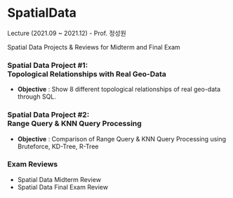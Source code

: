 # SpatialData
Lecture (2021.09 ~ 2021.12) - Prof. 정성원

Spatial Data Projects & Reviews for Midterm and Final Exam
<br>

### Spatial Data Project #1: <br>Topological Relationships with Real Geo-Data

  * <b>Objective</b> : Show 8 different topological relationships of real geo-data through SQL.


### Spatial Data Project #2: <br>Range Query & KNN Query Processing

  * <b>Objective</b> : Comparison of Range Query & KNN Query Processing using Bruteforce, KD-Tree, R-Tree


### Exam Reviews

  - Spatial Data Midterm Review
  - Spatial Data Final Exam Review
